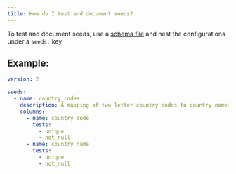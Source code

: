 ```yaml
---
title: How do I test and document seeds?
---
```


To test and document seeds, use a [schema file](docs/building-a-dbt-project/testing-and-documentation/schemayml-files.md) and nest the configurations under a `seeds:` key

## Example:

<File name='data/schema.yml'>

```yml
version: 2

seeds:
  - name: country_codes
    description: A mapping of two letter country codes to country names
    columns:
      - name: country_code
        tests:
          - unique
          - not_null
      - name: country_name
        tests:
          - unique
          - not_null
```

</File>
